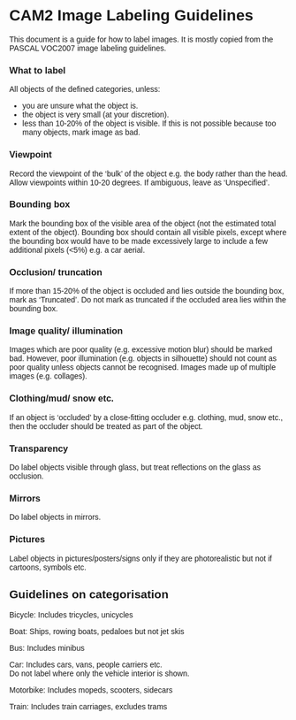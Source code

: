 <div markdown="1" style="font-family:'Ubuntu', sans-serif">

# CAM2 Image Labeling Guidelines
 This document is a guide for how to label images.  It is mostly copied from the PASCAL VOC2007 image labeling guidelines.  
 
### What to label
All objects of the defined categories, unless:
- you are unsure what the object is.
- the object is very small (at your discretion).
- less than 10-20% of the object is visible.
If this is not possible because too many objects, mark image as bad.

### Viewpoint
Record the viewpoint of the ‘bulk’ of the object e.g. the body rather than the head.  Allow viewpoints within 10-20 degrees.
If ambiguous, leave as ‘Unspecified’.

### Bounding box
Mark the bounding box of the visible area of the object (not the estimated total extent of the object).
Bounding box should contain all visible pixels, except where the bounding box would have to be made excessively large to include a few additional pixels (<5%) e.g. a car aerial.
### Occlusion/ truncation
If more than 15-20% of the object is occluded and lies outside the bounding box, mark as ‘Truncated’.
Do not mark as truncated if the occluded area lies within the bounding box.
### Image quality/ illumination
Images which are poor quality (e.g. excessive motion blur) should be marked bad.  However, poor illumination (e.g. objects in silhouette) should not count as poor quality unless objects cannot be recognised.
Images made up of multiple images (e.g. collages).
### Clothing/mud/ snow etc.
If an object is ‘occluded’ by a close-fitting occluder e.g. clothing, mud, snow etc., then the occluder should be treated as part of the object.
### Transparency
Do label objects visible through glass, but treat reflections on the glass as occlusion.
### Mirrors
Do label objects in mirrors.
### Pictures
Label objects in pictures/posters/signs only if they are photorealistic but not if cartoons, symbols etc.


## Guidelines on categorisation
Bicycle:
   Includes tricycles, unicycles

Boat:
   Ships, rowing boats, pedaloes but not jet skis

Bus:
   Includes minibus

Car:
   Includes cars, vans, people carriers etc.  
   Do not label where only the vehicle interior is shown.

Motorbike:
   Includes mopeds, scooters, sidecars

Train:
   Includes train carriages, excludes trams